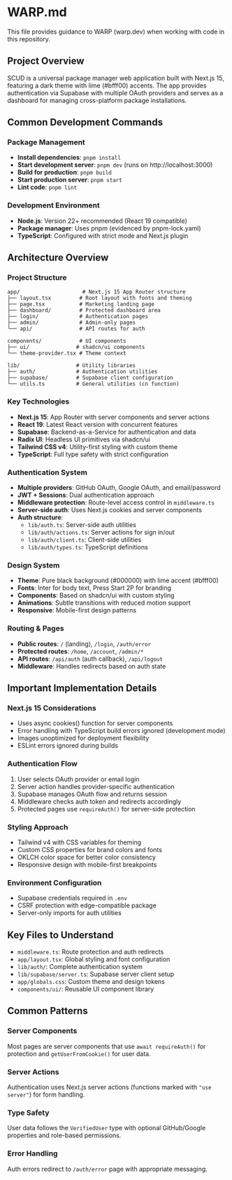 # WARP.md

This file provides guidance to WARP (warp.dev) when working with code in this repository.

## Project Overview

SCUD is a universal package manager web application built with Next.js 15, featuring a dark theme with lime (#bfff00) accents. The app provides authentication via Supabase with multiple OAuth providers and serves as a dashboard for managing cross-platform package installations.

## Common Development Commands

### Package Management
- **Install dependencies**: `pnpm install`
- **Start development server**: `pnpm dev` (runs on http://localhost:3000)
- **Build for production**: `pnpm build`
- **Start production server**: `pnpm start`
- **Lint code**: `pnpm lint`

### Development Environment
- **Node.js**: Version 22+ recommended (React 19 compatible)
- **Package manager**: Uses pnpm (evidenced by pnpm-lock.yaml)
- **TypeScript**: Configured with strict mode and Next.js plugin

## Architecture Overview

### Project Structure
```
app/                    # Next.js 15 App Router structure
├── layout.tsx         # Root layout with fonts and theming
├── page.tsx           # Marketing landing page
├── dashboard/         # Protected dashboard area
├── login/             # Authentication pages
├── admin/             # Admin-only pages
└── api/               # API routes for auth

components/            # UI components
├── ui/               # shadcn/ui components
└── theme-provider.tsx # Theme context

lib/                  # Utility libraries
├── auth/             # Authentication utilities
├── supabase/         # Supabase client configuration
└── utils.ts          # General utilities (cn function)
```

### Key Technologies
- **Next.js 15**: App Router with server components and server actions
- **React 19**: Latest React version with concurrent features
- **Supabase**: Backend-as-a-Service for authentication and data
- **Radix UI**: Headless UI primitives via shadcn/ui
- **Tailwind CSS v4**: Utility-first styling with custom theme
- **TypeScript**: Full type safety with strict configuration

### Authentication System
- **Multiple providers**: GitHub OAuth, Google OAuth, and email/password
- **JWT + Sessions**: Dual authentication approach
- **Middleware protection**: Route-level access control in `middleware.ts`
- **Server-side auth**: Uses Next.js cookies and server components
- **Auth structure**: 
  - `lib/auth.ts`: Server-side auth utilities
  - `lib/auth/actions.ts`: Server actions for sign in/out
  - `lib/auth/client.ts`: Client-side utilities
  - `lib/auth/types.ts`: TypeScript definitions

### Design System
- **Theme**: Pure black background (#000000) with lime accent (#bfff00)
- **Fonts**: Inter for body text, Press Start 2P for branding
- **Components**: Based on shadcn/ui with custom styling
- **Animations**: Subtle transitions with reduced motion support
- **Responsive**: Mobile-first design patterns

### Routing & Pages
- **Public routes**: `/` (landing), `/login`, `/auth/error`
- **Protected routes**: `/home`, `/account`, `/admin/*`
- **API routes**: `/api/auth` (auth callback), `/api/logout`
- **Middleware**: Handles redirects based on auth state

## Important Implementation Details

### Next.js 15 Considerations
- Uses async cookies() function for server components
- Error handling with TypeScript build errors ignored (development mode)
- Images unoptimized for deployment flexibility
- ESLint errors ignored during builds

### Authentication Flow
1. User selects OAuth provider or email login
2. Server action handles provider-specific authentication
3. Supabase manages OAuth flow and returns session
4. Middleware checks auth token and redirects accordingly
5. Protected pages use `requireAuth()` for server-side protection

### Styling Approach
- Tailwind v4 with CSS variables for theming
- Custom CSS properties for brand colors and fonts  
- OKLCH color space for better color consistency
- Responsive design with mobile-first breakpoints

### Environment Configuration
- Supabase credentials required in `.env`
- CSRF protection with edge-compatible package
- Server-only imports for auth utilities

## Key Files to Understand

- `middleware.ts`: Route protection and auth redirects
- `app/layout.tsx`: Global styling and font configuration
- `lib/auth/`: Complete authentication system
- `lib/supabase/server.ts`: Supabase server client setup
- `app/globals.css`: Custom theme and design tokens
- `components/ui/`: Reusable UI component library

## Common Patterns

### Server Components
Most pages are server components that use `await requireAuth()` for protection and `getUserFromCookie()` for user data.

### Server Actions
Authentication uses Next.js server actions (functions marked with `"use server"`) for form handling.

### Type Safety
User data follows the `VerifiedUser` type with optional GitHub/Google properties and role-based permissions.

### Error Handling
Auth errors redirect to `/auth/error` page with appropriate messaging.
